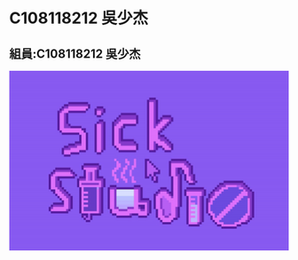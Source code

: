 # C108118212 吳少杰
## 組員:C108118212 吳少杰
![welcometoss](https://github.com/dvlpsk/System-leek/blob/main/159313.jpg)
